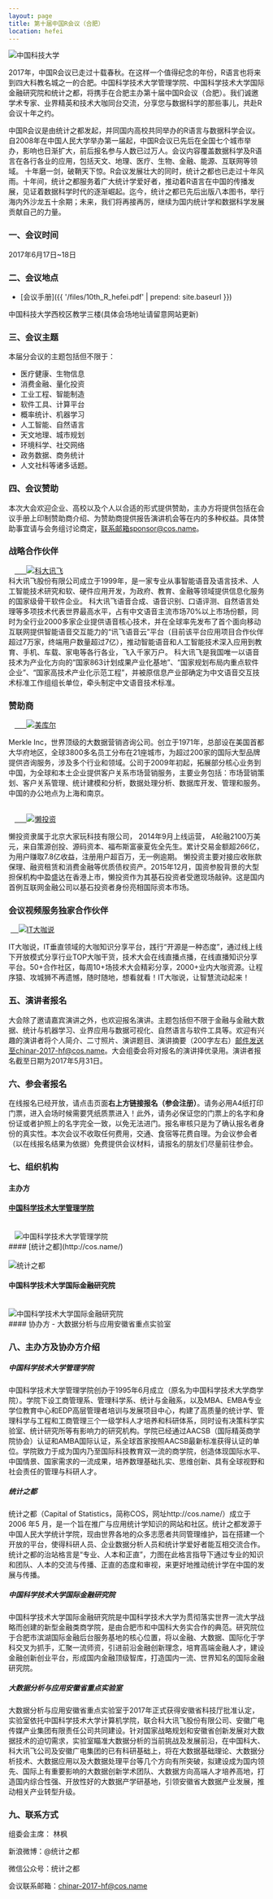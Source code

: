 ```yaml
---
layout: page
title: 第十届中国R会议（合肥）
location: hefei
---
```


<!-- picture -->
<div class="row">
  <div class="col-md-10 col-md-offset-1 text-center">
    <img src="{{ '/img/zhongguokeda.jpg' | prepend: site.baseurl }}" alt="中国科技大学" class="img-responsive" />
  </div>
</div>

2017年，中国R会议已走过十载春秋。在这样一个值得纪念的年份，R语言也将来到四大科教名城之一的合肥。中国科学技术大学管理学院、中国科学技术大学国际金融研究院和统计之都，将携手在合肥主办第十届中国R会议（合肥）。我们诚邀学术专家、业界精英和技术大咖同台交流，分享您与数据科学的那些事儿，共赴R会议十年之约。

中国R会议是由统计之都发起，并同国内高校共同举办的R语言与数据科学会议。自2008年在中国人民大学举办第一届起，中国R会议已先后在全国七个城市举办，影响也日渐扩大，前后报名参与人数已过万人。会议内容覆盖数据科学及R语言在各行各业的应用，包括天文、地理、医疗、生物、金融、能源、互联网等领域。
十年磨一剑，破鞘天下惊。R会议发展壮大的同时，统计之都也已走过十年风雨。十年间，统计之都服务着广大统计学爱好者，推动着R语言在中国的传播发展，见证着数据科学时代的逐渐崛起。迄今，统计之都已先后出版八本图书，举行海内外沙龙五十余期；未来，我们将再接再厉，继续为国内统计学和数据科学发展贡献自己的力量。

### 一、会议时间

2017年6月17日~18日

### 二、会议地点

- [会议手册]({{ '/files/10th_R_hefei.pdf' | prepend: site.baseurl }})

中国科技大学西校区教学三楼(具体会场地址请留意网站更新)

### 三、会议主题

本届分会议的主题包括但不限于：
- 医疗健康、生物信息
- 消费金融、量化投资
- 工业工程、智能制造
- 软件工具、计算平台
- 概率统计、机器学习
- 人工智能、自然语言
- 天文地理、城市规划
- 环境科学、社交网络
- 政务数据、商务统计
- 人文社科等诸多话题。


### 四、会议赞助

本次大会欢迎企业、高校以及个人以合适的形式提供赞助，主办方将提供包括在会议手册上印制赞助商介绍、为赞助商提供报告演讲机会等在内的多种权益。具体赞助事宜请与会务组讨论商定，联系邮箱sponsor@cos.name。

<h3 class ="text-center">战略合作伙伴</h3>
<div class="row">
  <div class="col-md-10 col-md-offset-1 text-center">
    <a href="http://www.iflytek.com/" title="科大讯飞" target="_blank">
      <img src="{{ '/img/kedaxunfei.png' | prepend: site.qiniubaseurl }}" alt="科大讯飞" class="img-responsive center-block" />
    </a>
  </div>
</div>
科大讯飞股份有限公司成立于1999年，是一家专业从事智能语音及语言技术、人工智能技术研究和软、硬件应用开发，为政府、教育、金融等领域提供信息化服务的国家级骨干软件企业。
科大讯飞语音合成、语音识别、口语评测、自然语言处理等多项技术代表世界最高水平，占有中文语音主流市场70%以上市场份额，同时为全行业2000多家企业提供语音核心技术，并在全球率先发布了首个面向移动互联网提供智能语音交互能力的“讯飞语音云”平台（目前该平台应用项目合作伙伴超过7万家，终端用户数量超过7亿），推动智能语音和人工智能技术深入应用到教育、手机、车载、家电等各行各业，飞入千家万户。
科大讯飞是我国唯一以语音技术为产业化方向的“国家863计划成果产业化基地”、“国家规划布局内重点软件企业”、“国家高技术产业化示范工程”，并被原信息产业部确定为中文语音交互技术标准工作组组长单位，牵头制定中文语音技术标准。


<h3 class ="text-center">赞助商</h3>
<div class="row">
  <div class="col-md-10 col-md-offset-1 text-center">
    <a href="http://www.merklechina.cn/" title="美库尔" target="_blank">
      <img src="{{ '/img/merkle.jpg' | prepend: site.qiniubaseurl }}" alt="美库尔" class="img-responsive center-block" />
    </a>
  </div>
</div>

Merkle Inc，世界顶级的大数据营销咨询公司。创立于1971年，总部设在美国首都大华府地区，全球3800多名员工分布在21座城市，为超过200家的国际大型品牌提供咨询服务，涉及多个行业和领域。公司于2009年初起，拓展部分核心业务到中国，为全球和本土企业提供客户关系市场营销服务，主要业务包括：市场营销策划、客户关系管理、统计建模和分析，数据处理分析、数据库开发、管理和服务。中国的办公地点为上海和南京。

<div class="row">
  <div class="col-md-3 col-md-offset-4 aligncenter client">
    <a href="http://lantouzi.com/" title="懒投资" target="_blank">
      <img src="{{ '/img/logo_lantouzi.jpg' | prepend: site.qiniubaseurl }}" alt="懒投资" class="img-responsive center-block" />
    </a>
  </div>
</div> 

懒投资隶属于北京大家玩科技有限公司， 2014年9月上线运营， A轮融2100万美元，来自策源创投、源码资本、福布斯富豪夏佐全先生。累计交易金额超266亿，为用户赚取7.8亿收益，注册用户超百万，无一例逾期。 懒投资主要对接应收账款保理、融资租赁和消费金融等优质债权资产。2015年12月，国资参股背景的大型担保机构中盈盛达在香港上市，懒投资作为其基石投资者受邀现场敲钟。这是国内首例互联网金融公司以基石投资者身份亮相国际资本市场。


<h3 class ="text-center">会议视频服务独家合作伙伴</h3>
<div class="row">
  <div class="col-md-10 col-md-offset-1 text-center">
   <a href="http://www.itdks.com/" title="IT大咖说" target="_blank">
    <img src="{{ '/img/IT_logo.jpg' | prepend: site.baseurl }}" alt="IT大咖说" class="img-responsive" />
    </a>
  </div>
</div>

IT大咖说，IT垂直领域的大咖知识分享平台，践行“开源是一种态度”，通过线上线下开放模式分享行业TOP大咖干货，技术大会在线直播点播，在线直播知识分享平台。50+合作社区，每周10+场技术大会精彩分享，2000+业内大咖资源。让程序猿、攻城狮不再遗憾，随时随地，想看就看！IT大咖说，让智慧流动起来！

### 五、演讲者报名

大会除了邀请嘉宾演讲之外，也欢迎报名演讲。主题包括但不限于金融与金融大数据、统计与机器学习、业界应用与数据可视化、自然语言与软件工具等。欢迎有兴趣的演讲者将个人简介、二寸照片、演讲题目、演讲摘要（200字左右）邮件发送至chinar-2017-hf@cos.name。大会组委会将对报名的演讲择优录用。演讲者报名截至日期为2017年5月31日。

### 六、参会者报名

在线报名已经开放，请点击页面**右上方链接报名（参会注册）**。请务必用A4纸打印门票，进入会场时候需要凭纸质票进入！此外，请务必保证您的门票上的名字和身份证或者护照上的名字完全一致，以免无法进门。报名审核只是为了确认报名者身份的真实性。本次会议不收取任何费用，交通、食宿等花费自理。为会议参会者（以在线报名结果为依据）免费提供会议材料，请报名的朋友们尽量前往参会。

### 七、组织机构

#### 主办方

#### [中国科学技术大学管理学院](http://business.ustc.edu.cn/)

<!-- picture -->
<div class="row">
  <div class="col-md-10 col-md-offset-3 text-center">
    <img src="{{ '/img/logo_kedaguanli.png' | prepend: site.baseurl }}" alt="中国科学技术大学管理学院" class="img-responsive" />
  </div>
</div>
#### [统计之都](http://cos.name/)
<!-- picture -->
<div class="row">
  <div class="col-md-10 col-md-offset-2 text-center">
    <img src="{{ '/img/cos.png' | prepend: site.baseurl }}" alt="统计之都" class="img-responsive" />
  </div>
</div>

#### 中国科学技术大学国际金融研究院
<!-- picture -->
<div class="row">
  <div class="col-md-10 col-md-offset-1 text-center">
    <img src="{{ '/img/logo_kedajinrong.png' | prepend: site.baseurl }}" alt="中国科学技术大学国际金融研究院" class="img-responsive" />
  </div>
</div>
#### 协办方
- 大数据分析与应用安徽省重点实验室

### 八、主办方及协办方介绍

##### 中国科学技术大学管理学院

中国科学技术大学管理学院创办于1995年6月成立（原名为中国科学技术大学商学院）。学院下设工商管理系、管理科学系、统计与金融系，以及MBA、EMBA专业学位教育中心和EDP高层管理者培训与发展项目中心，构建了高质量的统计学、管理科学与工程和工商管理三个一级学科人才培养和科研体系，同时设有决策科学实验室、统计研究所等有影响力的研究机构。学院已经通过AACSB（国际精英商学院协会）认证和AMBA国际认证，系全球首家按照AACSB最新标准获得认证的单位。学院致力于成为国内乃至国际科技教育双一流的商学院，创造体现国际水平、中国情景、国家需求的一流成果，培养数理基础扎实、思维创新、具有全球视野和社会责任的管理与科研人才。

##### 统计之都

统计之都（Capital of Statistics，简称COS，网址http://cos.name/）成立于2006 年5 月，是一个旨在推广与应用统计学知识的网站和社区。统计之都发源于中国人民大学统计学院，现由世界各地的众多志愿者共同管理维护，旨在搭建一个开放的平台，使得科研人员、企业数据分析人员和统计学爱好者能互相交流合作。统计之都的治站格言是“专业、人本和正直”，力图在此格言指导下通过专业的知识和团队、人本的交流与传播、正直的态度和审视，来更好地推动统计学在中国的发展与传播。

##### 中国科学技术大学国际金融研究院

中国科学技术大学国际金融研究院是中国科学技术大学为贯彻落实世界一流大学战略而创建的新型金融类商学院，是由合肥市和中国科大务实合作的典范。研究院位于合肥市滨湖国际金融后台服务基地的核心位置，将以金融、大数据、国际化于学科交叉为抓手，汇聚一流师资，引进前沿金融创新理念，培育高端金融人才，建设金融创新创业平台，形成国内金融顶级智库，打造国内一流、世界知名的国际金融研究院。

##### 大数据分析与应用安徽省重点实验室

大数据分析与应用安徽省重点实验室于2017年正式获得安徽省科技厅批准认定，实验室依托中国科学技术大学计算机学院，联合科大讯飞股份有限公司、安徽广电传媒产业集团有限责任公司共同建设。针对国家战略规划和安徽省创新发展对大数据技术的迫切需求，实验室瞄准大数据分析的当前挑战及发展前沿，在中国科大、科大讯飞公司及安徽广电集团的已有科研基础上，将在大数据基础理论、大数据分析技术、大数据应用以及大数据处理平台等几个方向有所突破，拟建设成为国内领先、国际上有重要影响的大数据创新学术团队、大数据方向高端人才培养高地，打造国内综合性强、开放性好的大数据产学研基地，引领安徽省大数据产业发展，推动相关产业转型升级。


### 九、联系方式

组委会主席： 林枫

新浪微博：@统计之都

微信公众号：统计之都

会议联系邮箱：chinar-2017-hf@cos.name
